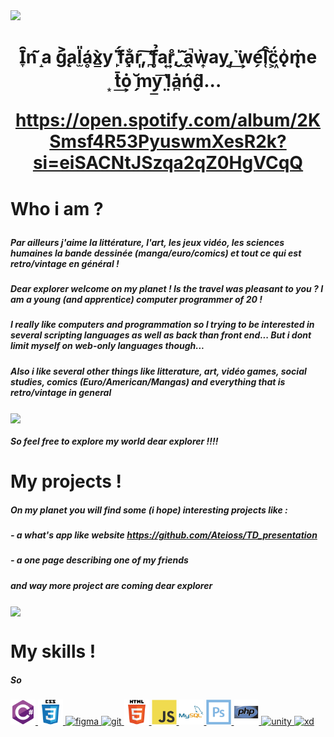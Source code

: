 <img align="center" src="https://user-images.githubusercontent.com/113120616/190220051-58171568-d131-41c7-b7d1-f320f1580530.png"/></a>


<h1 align="center" "rgb(9, 105, 218)"> Ȋ̞n ̝̃a g̨͐al̫̎ḁ́x̳̀y ̙̈́f̧͊a̩̐r,͈͠ ̪̒f̥̉ar͍̊,̮̍ ̠͂a̭̚ẁ͎ay,͔̉ ͘͢we̗͡l̜̂c͖̈́ǫ͗ṁ̢e ͙̇t̄͢ȯ̠ ̗̆my̲͞ ̤̔lȧ̪ń̬ḍ͂... 



https://open.spotify.com/album/2KSmsf4R53PyuswmXesR2k?si=eiSACNtJSzqa2qZ0HgVCqQ <h1 align="left">    Who i am ?  

  
##### Par ailleurs j'aime la littérature, l'art, les jeux vidéo, les sciences humaines la bande dessinée (manga/euro/comics) et tout ce qui est retro/vintage en général !  
##### Dear explorer welcome on my planet ! Is the travel was pleasant to you ? I am a young (and apprentice) computer programmer of 20 ! 
##### I really like computers and programmation so I trying to be interested in several scripting languages as well as back than front end... But i dont limit myself on web-only languages though... 
##### Also i like several other things like litterature, art, vidéo games, social studies, comics (Euro/American/Mangas) and everything that is retro/vintage in general 
  
  
<img align="center" src="https://user-images.githubusercontent.com/113120616/190921086-918bcdb2-f517-41ea-a37e-84b986501b4e.gif"/></a>
     
  
##### So feel free to explore my world dear explorer !!!!   

  
  
<h1 align="left">   My projects ! 
  
    
   ##### On my planet you will find some (i hope) interesting projects like :
   ##### - a what's app like website https://github.com/Ateioss/TD_presentation  
   ##### - a one page describing one of my friends 
   ##### and way more project are coming dear explorer 
    
    
    
    
    
    
<img align="center" src="https://user-images.githubusercontent.com/113120616/190894705-4604b2a3-57da-433b-b85e-a77dcc0045b8.gif"/></a>
    

    
 

   
    
<h1 align="left">   My skills ! 
  
    
##### So

<p align="left"> <a href="https://www.w3schools.com/cs/" target="_blank" rel="noreferrer"> <img src="https://raw.githubusercontent.com/devicons/devicon/master/icons/csharp/csharp-original.svg" alt="csharp" width="40" height="40"/> </a> <a href="https://www.w3schools.com/css/" target="_blank" rel="noreferrer"> <img src="https://raw.githubusercontent.com/devicons/devicon/master/icons/css3/css3-original-wordmark.svg" alt="css3" width="40" height="40"/> </a> <a href="https://www.figma.com/" target="_blank" rel="noreferrer"> <img src="https://www.vectorlogo.zone/logos/figma/figma-icon.svg" alt="figma" width="40" height="40"/> </a> <a href="https://git-scm.com/" target="_blank" rel="noreferrer"> <img src="https://www.vectorlogo.zone/logos/git-scm/git-scm-icon.svg" alt="git" width="40" height="40"/> </a> <a href="https://www.w3.org/html/" target="_blank" rel="noreferrer"> <img src="https://raw.githubusercontent.com/devicons/devicon/master/icons/html5/html5-original-wordmark.svg" alt="html5" width="40" height="40"/> </a> <a href="https://developer.mozilla.org/en-US/docs/Web/JavaScript" target="_blank" rel="noreferrer"> <img src="https://raw.githubusercontent.com/devicons/devicon/master/icons/javascript/javascript-original.svg" alt="javascript" width="40" height="40"/> </a> <a href="https://www.mysql.com/" target="_blank" rel="noreferrer"> <img src="https://raw.githubusercontent.com/devicons/devicon/master/icons/mysql/mysql-original-wordmark.svg" alt="mysql" width="40" height="40"/> </a> <a href="https://www.photoshop.com/en" target="_blank" rel="noreferrer"> <img src="https://raw.githubusercontent.com/devicons/devicon/master/icons/photoshop/photoshop-line.svg" alt="photoshop" width="40" height="40"/> </a> <a href="https://www.php.net" target="_blank" rel="noreferrer"> <img src="https://raw.githubusercontent.com/devicons/devicon/master/icons/php/php-original.svg" alt="php" width="40" height="40"/> </a> <a href="https://unity.com/" target="_blank" rel="noreferrer"> <img src="https://www.vectorlogo.zone/logos/unity3d/unity3d-icon.svg" alt="unity" width="40" height="40"/> </a> <a href="https://www.adobe.com/products/xd.html" target="_blank" rel="noreferrer"> <img src="https://cdn.worldvectorlogo.com/logos/adobe-xd.svg" alt="xd" width="40" height="40"/> </a> </p>
    
    
